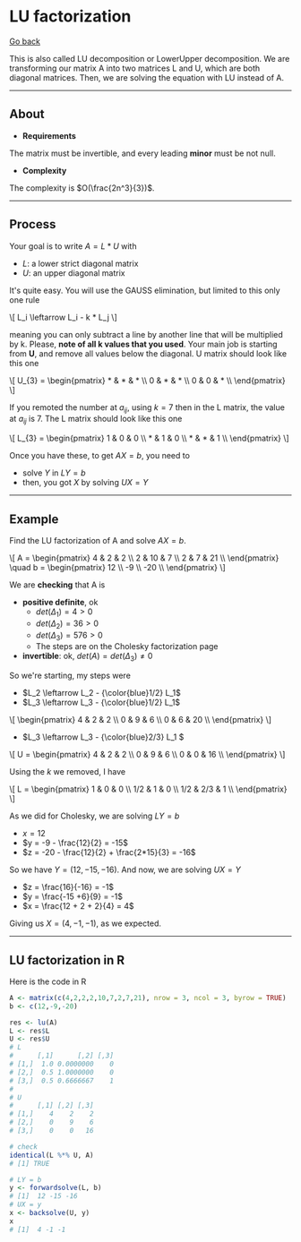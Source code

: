 # LU factorization

[Go back](../index.md)

This is also called LU decomposition or LowerUpper decomposition. We are transforming our matrix A into two matrices L and U, which are both diagonal matrices. Then, we are solving the equation with LU instead of A.

<hr class="sl">

## About

* **Requirements**

The matrix must be invertible, and every leading **minor** must be not null.

* **Complexity**

The complexity is $O(\frac{2n^3}{3})$.

<hr class="sr">

## Process

Your goal is to write $A = L * U$ with

* $L$: a lower strict diagonal matrix
* $U$: an upper diagonal matrix

It's quite easy. You will use the GAUSS elimination, but limited to this only one rule

<p>
\[
L_i \leftarrow L_i - k * L_j
\]
</p>

meaning you can only subtract a line by another line
that will be multiplied by k. Please, **note
of all k values that you used**. Your main job is starting
from **U**, and remove all values below the diagonal.
U matrix should look like this one

<div>
\[
U_{3} = \begin{pmatrix}
* & * & * \\
0 & * & * \\
0 & 0 & * \\
\end{pmatrix}
\]
</div>

If you remoted the number at $a_{ij}$, using $k=7$ then in the L matrix, the value at $a_{ij}$ is 7. The L matrix should look like this one

<div>
\[
L_{3} = \begin{pmatrix}
1 & 0 & 0 \\
* & 1 & 0 \\
* & * & 1 \\
\end{pmatrix}
\]
</div>

Once you have these, to get $AX = b$, you need to

* solve $Y$ in $LY = b$
* then, you got $X$ by solving $UX = Y$

<hr class="sr">

## Example

Find the LU factorization of A and solve $AX = b$.

<p>
\[
A = \begin{pmatrix}
4 & 2 & 2 \\
2 & 10 & 7 \\
2 & 7 & 21 \\
\end{pmatrix}
\quad
b = \begin{pmatrix}
12 \\
-9 \\
-20 \\
\end{pmatrix}
\]
</p>

We are **checking** that A is

* **positive definite**, ok
  * $det(\Delta_1) = 4 \gt 0$
  * $det(\Delta_2) = 36 \gt 0$
  * $det(\Delta_3) = 576 \gt 0$
  * The steps are on the Cholesky factorization page
* **invertible**:  ok, $det(A) = det(\Delta_3) \neq 0$

So we're starting, my steps were

* $L_2 \leftarrow L_2 - {\color{blue}1/2} L_1$
* $L_3 \leftarrow L_3 - {\color{blue}1/2} L_1$

<p>
\[
\begin{pmatrix}
4 & 2 & 2 \\
0 & 9 & 6 \\
0 & 6 & 20 \\
\end{pmatrix}
\]
</p>

* $L_3 \leftarrow L_3 - {\color{blue}2/3} L_1 $

<p>
\[
U = \begin{pmatrix}
4 & 2 & 2 \\
0 & 9 & 6 \\
0 & 0 & 16 \\
\end{pmatrix}
\]
</p>

Using the $k$ we removed, I have

<p>
\[
L = \begin{pmatrix}
1 & 0 & 0 \\
1/2 & 1 & 0 \\
1/2 & 2/3 & 1 \\
\end{pmatrix}
\]
</p>

As we did for Cholesky, we are solving $LY=b$

* $x = 12$
* $y = -9 - \frac{12}{2} = -15$
* $z = -20 - \frac{12}{2} + \frac{2*15}{3} = -16$

So we have $Y = (12,-15,-16)$. And now, we are solving $UX=Y$

* $z = \frac{16}{-16} = -1$
* $y = \frac{-15 +6}{9} = -1$
* $x = \frac{12 + 2 + 2}{4} = 4$

Giving us $X = (4,-1,-1)$, as we expected.

<hr class="sl">

## LU factorization in R

Here is the code in R

```r
A <- matrix(c(4,2,2,2,10,7,2,7,21), nrow = 3, ncol = 3, byrow = TRUE)
b <- c(12,-9,-20)

res <- lu(A)
L <- res$L
U <- res$U
# L
#      [,1]      [,2] [,3]
# [1,]  1.0 0.0000000    0
# [2,]  0.5 1.0000000    0
# [3,]  0.5 0.6666667    1
# 
# U
#      [,1] [,2] [,3]
# [1,]    4    2    2
# [2,]    0    9    6
# [3,]    0    0   16

# check
identical(L %*% U, A)
# [1] TRUE

# LY = b
y <- forwardsolve(L, b)
# [1]  12 -15 -16
# UX = y
x <- backsolve(U, y)
x
# [1]  4 -1 -1
```